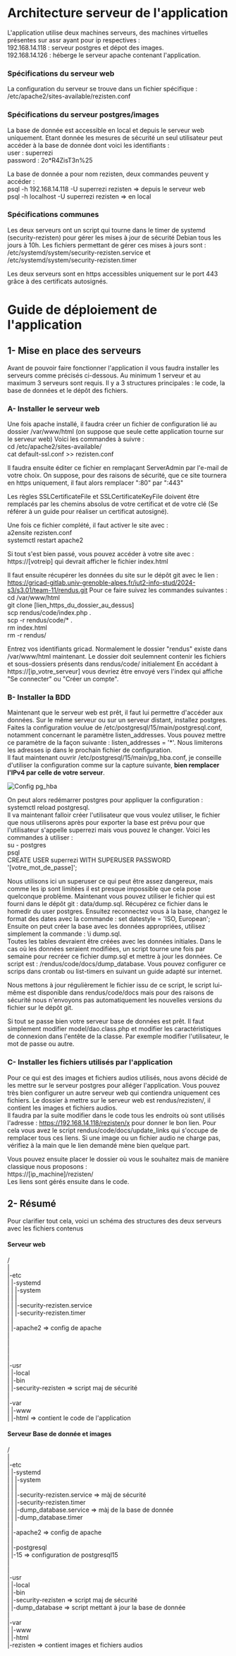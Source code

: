 # Architecture serveur de l'application
L'application utilise deux machines serveurs, des machines virtuelles présentes sur assr ayant pour ip respectives :  
192.168.14.118 : serveur postgres et dépot des images.  
192.168.14.126 : héberge le serveur apache contenant l'application.  

### Spécifications du serveur web
La configuration du serveur se trouve dans un fichier spécifique : /etc/apache2/sites-available/rezisten.conf


### Spécifications du serveur postgres/images
La base de donnée est accessible en local et depuis le serveur web uniquement. Etant donnée les mesures de sécurité
un seul utilisateur peut accéder à la base de donnée dont voici les identifiants :   
user : superrezi  
password : 2o*R4ZisT3n%25  
  
La base de donnée a pour nom rezisten, deux commandes peuvent y accéder :   
psql -h 192.168.14.118 -U superrezi rezisten => depuis le serveur web  
psql -h localhost -U superrezi rezisten  => en local  




### Spécifications communes
Les deux serveurs ont un script qui tourne dans le timer de systemd (security-rezisten) pour gérer les mises à jour
de sécurité Debian tous les jours à 10h. Les fichiers permettant de gérer ces mises à jours sont : 
/etc/systemd/system/security-rezisten.service et /etc/systemd/system/security-rezisten.timer

Les deux serveurs sont en https accessibles uniquement sur le port 443 grâce à des certificats autosignés.


# Guide de déploiement de l'application

## 1- Mise en place des serveurs 
Avant de pouvoir faire fonctionner l'application il vous faudra installer les serveurs comme précisés ci-dessous.
Au minimum 1 serveur et au maximum 3 serveurs sont requis. Il y a 3 structures principales : le code, la base de données et le dépôt des fichiers.

### A- Installer le serveur web
Une fois apache installé, il faudra créer un fichier de configuration lié au dossier /var/www/html (on suppose que seule cette application tourne sur le serveur web)
Voici les commandes à suivre :   
cd /etc/apache2/sites-available/  
cat default-ssl.conf >> rezisten.conf   

Il faudra ensuite éditer ce fichier en remplaçant ServerAdmin par l'e-mail de votre choix.
On suppose, pour des raisons de sécurité, que ce site tournera en https uniquement, il faut alors remplacer ":80" par ":443"

Les règles SSLCertificateFile et SSLCertificateKeyFile doivent être remplacés par les chemins absolus de votre certificat et de votre clé (Se référer à un guide pour réaliser un certificat autosigné).

Une fois ce fichier complété, il faut activer le site avec :  
a2ensite rezisten.conf  
systemctl restart apache2  

Si tout s'est bien passé, vous pouvez accéder à votre site avec : https://[votreip] qui devrait afficher le fichier index.html

Il faut ensuite récupérer les données du site sur le dépôt git avec le lien : https://gricad-gitlab.univ-grenoble-alpes.fr/iut2-info-stud/2024-s3/s3.01/team-11/rendus.git
Pour ce faire suivez les commandes suivantes : 
cd /var/www/html  
git clone [lien_https_du_dossier_au_dessus]  
scp rendus/code/index.php .  
scp -r rendus/code/* .  
rm index.html  
rm -r rendus/  

Entrez vos identifiants gricad. Normalement le dossier "rendus" existe dans /var/www/html maintenant. Le dossier doit seulemnent contenir les fichiers et sous-dossiers présents dans rendus/code/ initialement
En accédant à https://[ip_votre_serveur] vous devriez être envoyé vers l'index qui affiche "Se connecter" ou "Créer un compte".
	
### B- Installer la BDD
Maintenant que le serveur web est prêt, il faut lui permettre d'accéder aux données. Sur le même serveur ou sur un serveur distant, installez postgres. Faites la configuration voulue de /etc/postgresql/15/main/postgresql.conf, notamment concernant le paramètre listen_addresses.
Vous pouvez mettre ce paramètre de la façon suivante : listen_addresses = '*'. Nous limiterons les adresses ip dans le prochain fichier de configuration.  
Il faut maintenant ouvrir /etc/postgresql/15/main/pg_hba.conf, je conseille d'utiliser la configuration comme sur la capture suivante, **bien remplacer l'IPv4 par celle de votre serveur**.

![Config pg_hba](./config_pg_hba.png)

On peut alors redémarrer postgres pour appliquer la configuration : systemctl reload postgresql.  
Il va maintenant falloir créer l'utilisateur que vous voulez utiliser, le fichier que nous utiliserons après pour exporter la base est prévu pour que l'utilisateur s'appelle superrezi mais vous pouvez le changer. Voici les commandes à utiliser :  
su - postgres  
psql   
CREATE USER superrezi WITH SUPERUSER PASSWORD '[votre_mot_de_passe]';  

Nous utilisons ici un superuser ce qui peut être assez dangereux, mais comme les ip sont limitées il est presque impossible que cela pose quelconque problème. Maintenant vous pouvez utiliser le fichier qui est fourni dans le dépôt git : data/dump.sql. Récupérez ce fichier dans le homedir du user postgres. 
Ensuitez reconnectez vous à la base, changez le format des dates avec la commande : set datestyle = 'ISO, European'; 
Ensuite on peut créer la base avec les données appropriées, utilisez simplement la commande : \i dump.sql.  
Toutes les tables devraient être créées avec les données initiales. Dans le cas où les données seraient modifiées, un script tourne une fois par semaine pour recréer ce fichier dump.sql et mettre à jour les données.
Ce script est : /rendus/code/docs/dump_database. Vous pouvez configurer ce scrips dans crontab ou list-timers en suivant un guide adapté sur internet.  

Nous mettons à jour régulièrement le fichier issu de ce script, le script lui-même est disponible dans rendus/code/docs mais pour des raisons de sécurité nous n'envoyons pas automatiquement les nouvelles versions
du fichier sur le dépôt git.

Si tout se passe bien votre serveur base de données est prêt. Il faut simplement modifier model/dao.class.php et modifier les caractéristiques de connexion dans l'entête de la classe. Par exemple modifier l'utilisateur, le mot de passe ou autre.  

### C- Installer les fichiers utilisés par l'application
Pour ce qui est des images et fichiers audios utilisés, nous avons décidé de les mettre sur le serveur postgres pour alléger l'application. Vous pouvez très bien configurer un autre serveur web qui contiendra uniquement ces fichiers. Le dossier à mettre sur le serveur web est rendus/rezisten/, il contient les images et fichiers audios.  
Il faudra par la suite modifier dans le code tous les endroits où sont utilisés l'adresse : https://192.168.14.118/rezisten/x pour donner le bon lien. Pour cela vous avez le script rendus/code/docs/update_links qui s'occupe de remplacer tous ces liens. Si une image ou un fichier audio ne charge pas, vérifiez à la main que le lien demandé mène bien quelque part.

Vous pouvez ensuite placer le dossier où vous le souhaitez mais de manière classique nous proposons :  
https://[ip_machine]/rezisten/  
Les liens sont gérés ensuite dans le code.

## 2- Résumé 
Pour clarifier tout cela, voici un schéma des structures des deux serveurs avec les fichiers contenus
#### Serveur web
/  
|  
|-etc  
|   |-systemd  
|   |	|-system   
|   |	    |  
|   |	    |-security-rezisten.service  
|   |	    |-security-rezisten.timer  
|   |  
|   |-apache2 => config de apache  
|  
|  
|             	    	
|  
|-usr  
|  |-local  
|      |-bin  
| 	  |-security-rezisten => script maj de sécurité  
|  
|-var  
|  |-www  
|     |-html => contient le code de l'application  

#### Serveur Base de donnée et images
/  
|   
|-etc   
|   |-systemd   
|   |   |-system  
|   |       |  
|   |       |-security-rezisten.service => màj de sécurité  
|   |       |-security-rezisten.timer   
|   |       |-dump_database.service => màj de la base de donnée  
|   |       |-dump_database.timer   
|   |  
|   |-apache2 => config de apache  
|   |  
|   |-postgresql  
|         |-15  => configuration de postgresql15  
|  
|  
|-usr  
|  |-local  
|      |-bin  
|         |-security-rezisten => script maj de sécurité  
|         |-dump_database => script mettant à jour la base de donnée  
|  
|-var   
|  |-www    
|     |-html  
         |-rezisten => contient images et fichiers audios  


